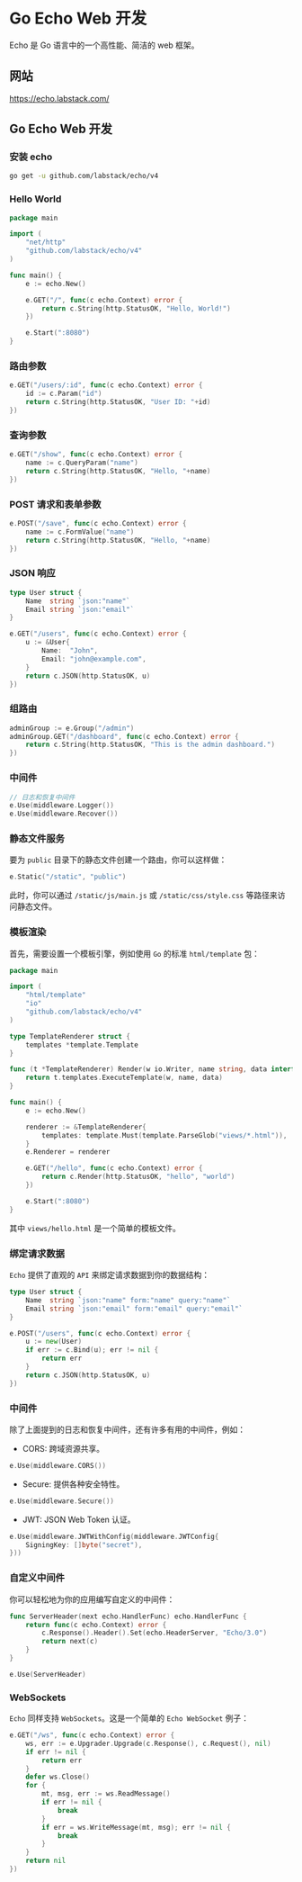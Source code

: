 Go Echo Web 开发
================

Echo 是 Go 语言中的一个高性能、简洁的 web 框架。

## 网站

https://echo.labstack.com/

## Go Echo Web 开发

### 安装 echo

```bash
go get -u github.com/labstack/echo/v4
```

### Hello World

```go
package main

import (
	"net/http"
	"github.com/labstack/echo/v4"
)

func main() {
	e := echo.New()

	e.GET("/", func(c echo.Context) error {
		return c.String(http.StatusOK, "Hello, World!")
	})

	e.Start(":8080")
}
```

### 路由参数

```go
e.GET("/users/:id", func(c echo.Context) error {
	id := c.Param("id")
	return c.String(http.StatusOK, "User ID: "+id)
})
```

### 查询参数

```go
e.GET("/show", func(c echo.Context) error {
	name := c.QueryParam("name")
	return c.String(http.StatusOK, "Hello, "+name)
})
```

### POST 请求和表单参数

```go
e.POST("/save", func(c echo.Context) error {
	name := c.FormValue("name")
	return c.String(http.StatusOK, "Hello, "+name)
})
```

### JSON 响应

```go
type User struct {
	Name  string `json:"name"`
	Email string `json:"email"`
}

e.GET("/users", func(c echo.Context) error {
	u := &User{
		Name:  "John",
		Email: "john@example.com",
	}
	return c.JSON(http.StatusOK, u)
})
```

### 组路由

```go
adminGroup := e.Group("/admin")
adminGroup.GET("/dashboard", func(c echo.Context) error {
	return c.String(http.StatusOK, "This is the admin dashboard.")
})
```

### 中间件

```go
// 日志和恢复中间件
e.Use(middleware.Logger())
e.Use(middleware.Recover())
```

### 静态文件服务
要为 `public` 目录下的静态文件创建一个路由，你可以这样做：

```go
e.Static("/static", "public")
```
此时，你可以通过 `/static/js/main.js` 或 `/static/css/style.css` 等路径来访问静态文件。

### 模板渲染
首先，需要设置一个模板引擎，例如使用 `Go` 的标准 `html/template` 包：

```go
package main

import (
	"html/template"
	"io"
	"github.com/labstack/echo/v4"
)

type TemplateRenderer struct {
	templates *template.Template
}

func (t *TemplateRenderer) Render(w io.Writer, name string, data interface{}, c echo.Context) error {
	return t.templates.ExecuteTemplate(w, name, data)
}

func main() {
	e := echo.New()

	renderer := &TemplateRenderer{
		templates: template.Must(template.ParseGlob("views/*.html")),
	}
	e.Renderer = renderer

	e.GET("/hello", func(c echo.Context) error {
		return c.Render(http.StatusOK, "hello", "world")
	})

	e.Start(":8080")
}
```
其中 `views/hello.html` 是一个简单的模板文件。

### 绑定请求数据
`Echo` 提供了直观的 `API` 来绑定请求数据到你的数据结构：

```go
type User struct {
	Name  string `json:"name" form:"name" query:"name"`
	Email string `json:"email" form:"email" query:"email"`
}

e.POST("/users", func(c echo.Context) error {
	u := new(User)
	if err := c.Bind(u); err != nil {
		return err
	}
	return c.JSON(http.StatusOK, u)
})
```

### 中间件
除了上面提到的日志和恢复中间件，还有许多有用的中间件，例如：

+ CORS: 跨域资源共享。
```go
e.Use(middleware.CORS())
```
+ Secure: 提供各种安全特性。
```go
e.Use(middleware.Secure())
```
+ JWT: JSON Web Token 认证。
```go
e.Use(middleware.JWTWithConfig(middleware.JWTConfig{
	SigningKey: []byte("secret"),
}))
```

### 自定义中间件
你可以轻松地为你的应用编写自定义的中间件：

```go
func ServerHeader(next echo.HandlerFunc) echo.HandlerFunc {
	return func(c echo.Context) error {
		c.Response().Header().Set(echo.HeaderServer, "Echo/3.0")
		return next(c)
	}
}

e.Use(ServerHeader)
```

### WebSockets
`Echo` 同样支持 `WebSockets`。这是一个简单的 `Echo WebSocket` 例子：

```go
e.GET("/ws", func(c echo.Context) error {
	ws, err := e.Upgrader.Upgrade(c.Response(), c.Request(), nil)
	if err != nil {
		return err
	}
	defer ws.Close()
	for {
		mt, msg, err := ws.ReadMessage()
		if err != nil {
			break
		}
		if err = ws.WriteMessage(mt, msg); err != nil {
			break
		}
	}
	return nil
})
```

